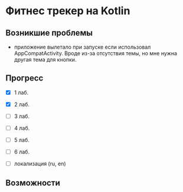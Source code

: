 # Фитнес трекер на Kotlin

## Возникшие проблемы

- приложение вылетало при запуске если использовал AppCompatActivity. Вроде из-за отсутствия темы, но мне нужна другая тема для кнопки.

## Прогресс

- [x] 1 лаб.
- [x] 2 лаб.
- [ ] 3 лаб.
- [ ] 4 лаб.
- [ ] 5 лаб.
- [ ] 6 лаб.

- [ ] локализация (ru, en)

## Возможности
